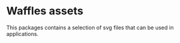 # Waffles assets

This packages contains a selection of svg files that can be used in applications.
